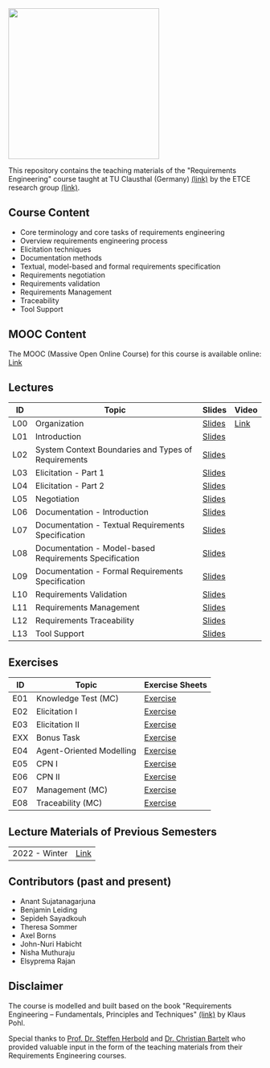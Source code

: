 <img src="https://www.presse.tu-clausthal.de/fileadmin/Presse/images/Corporate_Design/Logo/Logo_TUC_en_CMYK.jpg" width="300">

This repository contains the teaching materials of the "Requirements Engineering" course taught at TU Clausthal (Germany) [(link)](https://www.isse.tu-clausthal.de/en/) by the ETCE research group [(link)](https://etce-lab.com).

## Course Content

- Core terminology and core tasks of requirements engineering
- Overview requirements engineering process
- Elicitation techniques
- Documentation methods
- Textual, model-based and formal requirements specification
- Requirements negotiation
- Requirements validation
- Requirements Management
- Traceability
- Tool Support
  

## MOOC Content
The MOOC (Massive Open Online Course) for this course is available online: [Link](https://re.etce-lab.de/)


## Lectures

| ID  | Topic                                               | Slides                                                                   | Video                                    |
|-----|-----------------------------------------------------|--------------------------------------------------------------------------|------------------------------------------|
| L00 | Organization                                        | [Slides](RE-L00-Organization.pdf)                                        |[Link](https://youtu.be/oTpTjCEDv8Q)     |
| L01 | Introduction                                        | [Slides](RE-L01-Introduction.pdf)                                        |           |
| L02 | System Context Boundaries and Types of Requirements | [Slides](RE-L02-System-Context-Boundaries-and-Types-of-Requirements.pdf) |            |
| L03 | Elicitation - Part 1                                | [Slides](RE-L03-Elicitation--Part-1.pdf)                                 |           |
| L04 | Elicitation - Part 2                                | [Slides](RE-L04-Elicitation--Part-2.pdf)                                 |           |
| L05 | Negotiation                                         | [Slides](RE-L05-Negotiation.pdf)                                         |           |
| L06 | Documentation - Introduction                        | [Slides](RE-L06-Documentation--Introduction.pdf)                         |           |
| L07 | Documentation - Textual Requirements Specification  | [Slides](RE-L07-Documentation--Textual.pdf)                              |           |
| L08 | Documentation - Model-based Requirements Specification | [Slides](RE-L08-Documentation--Model-based.pdf)                       |            |
| L09 | Documentation - Formal Requirements Specification   | [Slides](RE-L09-Documentation--Formal.pdf)                               |            |
| L10 | Requirements Validation                             | [Slides](RE-L10-Validation.pdf)                                          |           |
| L11 | Requirements Management                             | [Slides](RE-L12_Management.pdf)                                          |            |
| L12 | Requirements Traceability                           | [Slides](RE-L12_Traceability.pdf)                                        |            |
| L13 | Tool Support                                        | [Slides](RE-L13_Tool-Support.pdf)                                        |            |


## Exercises

| ID  | Topic                    | Exercise Sheets                                                             |
|-----|--------------------------|-----------------------------------------------------------------------------|
| E01 | Knowledge Test (MC)      | [Exercise](Exercises/E01-Knowledge-Test-MC/E01-Inital-MC-Knowledgetest.pdf) |
| E02 | Elicitation I            | [Exercise](Exercises/E02-Elicitation-I/E02-Elicitation-I.pdf)               |
| E03 | Elicitation II           | [Exercise](Exercises/E02-Elicitation-II/E03-Elicitation-II.pdf)             |
| EXX | Bonus Task               | [Exercise](Exercises/EXX-Bonus-Task/EXX-Bonus-Task.pdf)                      
| E04 | Agent-Oriented Modelling | [Exercise](Exercises/E04-AOM/E04-AOM.pdf)                                   |
| E05 | CPN I                    | [Exercise](Exercises/E05-CPN-I/E05-CPN-I.pdf)                               |
| E06 | CPN II                   | [Exercise](Exercises/E06-CPN-II/E06-CPN-II.pdf)                             |
| E07 | Management (MC)          | [Exercise](Exercises/E07-Management/E07-Management-MC.pdf)                  |
| E08 | Traceability (MC)        | [Exercise](Exercises/E08-Traceability/E08-Traceability-MC.pdf)              |
                                

## Lecture Materials of Previous Semesters

|               |                                         |
|---------------|-----------------------------------------|
| 2022 - Winter | [Link](0_ARCHIVE/Winter-2022/README.md) |

## Contributors (past and present)
- Anant Sujatanagarjuna
- Benjamin Leiding
- Sepideh Sayadkouh
- Theresa Sommer
- Axel Borns
- John-Nuri Habicht
- Nisha Muthuraju
- Elsyprema Rajan

## Disclaimer

The course is modelled and built based on the book "Requirements Engineering – Fundamentals, Principles and Techniques" [(link)](https://link.springer.com/de/book/9783642125775) by Klaus Pohl.

Special thanks to [Prof. Dr. Steffen Herbold](https://www.fim.uni-passau.de/ai-engineering/) and [Dr. Christian Bartelt](www.uni-mannheim.de/ines/ueber-uns/wissenschaftliche-mitarbeiterinnen-und-mitarbeiter/dr-christian-bartelt/) who provided valuable input in the form of the teaching materials from their Requirements Engineering courses.
